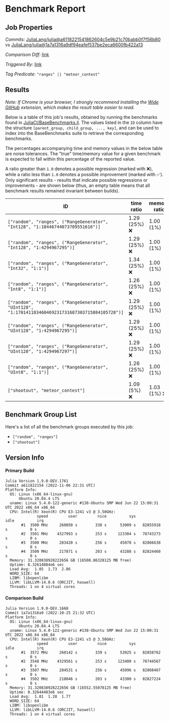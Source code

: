 # Benchmark Report

## Job Properties

*Commits:* [JuliaLang/julia@a6118221541862604c5e9b21c70babb0f7f56b80](https://github.com/JuliaLang/julia/commit/a6118221541862604c5e9b21c70babb0f7f56b80) vs [JuliaLang/julia@1a7a1316a9df94eafef537be2eca6600fb422a13](https://github.com/JuliaLang/julia/commit/1a7a1316a9df94eafef537be2eca6600fb422a13)

*Comparison Diff:* [link](https://github.com/JuliaLang/julia/compare/1a7a1316a9df94eafef537be2eca6600fb422a13..a6118221541862604c5e9b21c70babb0f7f56b80)

*Triggered By:* [link](https://github.com/JuliaLang/julia/commit/a6118221541862604c5e9b21c70babb0f7f56b80#commitcomment-89810628)

*Tag Predicate:* `"ranges" || "meteor_contest"`

## Results

*Note: If Chrome is your browser, I strongly recommend installing the [Wide GitHub](https://chrome.google.com/webstore/detail/wide-github/kaalofacklcidaampbokdplbklpeldpj?hl=en)
extension, which makes the result table easier to read.*

Below is a table of this job's results, obtained by running the benchmarks found in
[JuliaCI/BaseBenchmarks.jl](https://github.com/JuliaCI/BaseBenchmarks.jl). The values
listed in the `ID` column have the structure `[parent_group, child_group, ..., key]`,
and can be used to index into the BaseBenchmarks suite to retrieve the corresponding
benchmarks.

The percentages accompanying time and memory values in the below table are noise tolerances. The "true"
time/memory value for a given benchmark is expected to fall within this percentage of the reported value.

A ratio greater than `1.0` denotes a possible regression (marked with :x:), while a ratio less
than `1.0` denotes a possible improvement (marked with :white_check_mark:). Only significant results - results
that indicate possible regressions or improvements - are shown below (thus, an empty table means that all
benchmark results remained invariant between builds).

| ID | time ratio | memory ratio |
|----|------------|--------------|
| `["random", "ranges", ("RangeGenerator", "Int128", "1:18446744073709551616")]` | 1.29 (25%) :x: | 1.00 (1%)  |
| `["random", "ranges", ("RangeGenerator", "Int128", "1:4294967295")]` | 1.29 (25%) :x: | 1.00 (1%)  |
| `["random", "ranges", ("RangeGenerator", "Int32", "1:1")]` | 1.34 (25%) :x: | 1.00 (1%)  |
| `["random", "ranges", ("RangeGenerator", "Int8", "1:1")]` | 1.26 (25%) :x: | 1.00 (1%)  |
| `["random", "ranges", ("RangeGenerator", "UInt128", "1:170141183460469231731687303715884105728")]` | 1.29 (25%) :x: | 1.00 (1%)  |
| `["random", "ranges", ("RangeGenerator", "UInt128", "1:4294967295")]` | 1.29 (25%) :x: | 1.00 (1%)  |
| `["random", "ranges", ("RangeGenerator", "UInt128", "1:4294967297")]` | 1.29 (25%) :x: | 1.00 (1%)  |
| `["random", "ranges", ("RangeGenerator", "UInt8", "1:1")]` | 1.26 (25%) :x: | 1.00 (1%)  |
| `["shootout", "meteor_contest"]` | 1.09 (5%) :x: | 1.03 (1%) :x: |

## Benchmark Group List

Here's a list of all the benchmark groups executed by this job:

- `["random", "ranges"]`
- `["shootout"]`

## Version Info

#### Primary Build

```
Julia Version 1.9.0-DEV.1761
Commit a611822154 (2022-11-06 22:31 UTC)
Platform Info:
  OS: Linux (x86_64-linux-gnu)
      Ubuntu 20.04.4 LTS
  uname: Linux 5.4.0-122-generic #138-Ubuntu SMP Wed Jun 22 15:00:31 UTC 2022 x86_64 x86_64
  CPU: Intel(R) Xeon(R) CPU E3-1241 v3 @ 3.50GHz: 
              speed         user         nice          sys         idle          irq
       #1  3500 MHz     260050 s        338 s      53009 s   82855918 s          0 s
       #2  3501 MHz    4327993 s        253 s     123304 s   78743273 s          0 s
       #3  3500 MHz     283420 s        256 s      45078 s   82866638 s          0 s
       #4  3500 MHz     217871 s        203 s      43288 s   82824460 s          0 s
  Memory: 31.320838928222656 GB (16508.86328125 MB free)
  Uptime: 8.32614884e6 sec
  Load Avg:  1.05  1.73  2.06
  WORD_SIZE: 64
  LIBM: libopenlibm
  LLVM: libLLVM-14.0.6 (ORCJIT, haswell)
  Threads: 1 on 4 virtual cores

```

#### Comparison Build

```
Julia Version 1.9.0-DEV.1660
Commit 1a7a1316a9 (2022-10-25 21:32 UTC)
Platform Info:
  OS: Linux (x86_64-linux-gnu)
      Ubuntu 20.04.4 LTS
  uname: Linux 5.4.0-122-generic #138-Ubuntu SMP Wed Jun 22 15:00:31 UTC 2022 x86_64 x86_64
  CPU: Intel(R) Xeon(R) CPU E3-1241 v3 @ 3.50GHz: 
              speed         user         nice          sys         idle          irq
       #1  3572 MHz     260142 s        339 s      53025 s   82858762 s          0 s
       #2  3548 MHz    4329561 s        253 s     123400 s   78744567 s          0 s
       #3  3507 MHz     284531 s        256 s      45096 s   82868467 s          0 s
       #4  3502 MHz     218046 s        203 s      43300 s   82827224 s          0 s
  Memory: 31.320838928222656 GB (16552.55078125 MB free)
  Uptime: 8.32644483e6 sec
  Load Avg:  1.01  1.28  1.77
  WORD_SIZE: 64
  LIBM: libopenlibm
  LLVM: libLLVM-14.0.6 (ORCJIT, haswell)
  Threads: 1 on 4 virtual cores

```
